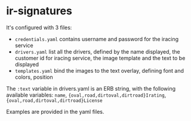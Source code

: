 ir-signatures
=============

It's configured with 3 files:

- `credentials.yaml` contains username and password for the iracing service
- `drivers.yaml` list all the drivers, defined by the name displayed, the customer id for iracing service, the image template and the text to be displayed
- `templates.yaml` bind the images to the text overlay, defining font and colors, position

The `:text` variable in drivers.yaml is an ERB string, with the following available variables: `name`, `{oval,road,dirtoval,dirtroad}Irating`, `{oval,road,dirtoval,dirtroad}License`

Examples are provided in the yaml files.
